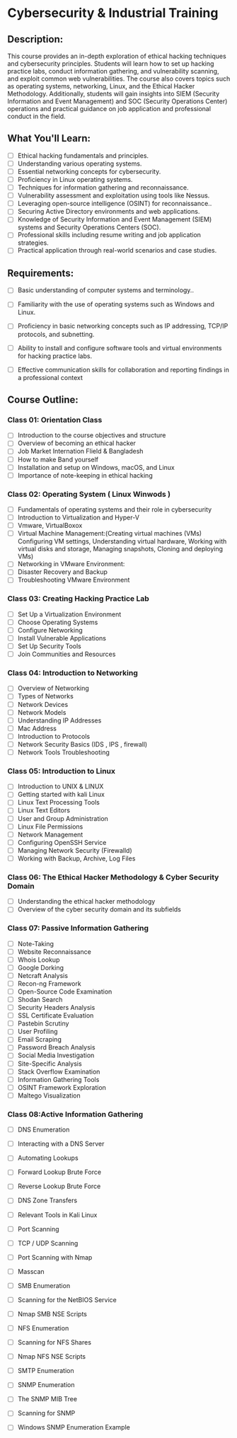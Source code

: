 # Cybersecurity & Industrial Training

## Description:
This course provides an in-depth exploration of ethical hacking techniques and cybersecurity principles. Students will learn how to set up hacking practice labs, conduct information gathering, and vulnerability scanning, and exploit common web vulnerabilities. The course also covers topics such as operating systems, networking, Linux, and the Ethical Hacker Methodology. Additionally, students will gain insights into SIEM (Security Information and Event Management) and SOC (Security Operations Center) operations and practical guidance on job application and professional conduct in the field.

## What You'll Learn:
- [ ] Ethical hacking fundamentals and principles.
- [ ] Understanding various operating systems.
- [ ] Essential networking concepts for cybersecurity.
- [ ] Proficiency in Linux operating systems.
- [ ] Techniques for information gathering and reconnaissance.
- [ ] Vulnerability assessment and exploitation using tools like Nessus.
- [ ] Leveraging open-source intelligence (OSINT) for reconnaissance..
- [ ] Securing Active Directory environments and web applications.
- [ ] Knowledge of Security Information and Event Management (SIEM) systems and Security Operations Centers (SOC).
- [ ] Professional skills including resume writing and job application strategies.
- [ ] Practical application through real-world scenarios and case studies.

## Requirements:
- [ ] Basic understanding of computer systems and terminology..
- [ ] Familiarity with the use of operating systems such as Windows and Linux.
- [ ] Proficiency in basic networking concepts such as IP addressing, TCP/IP protocols, and subnetting.
- [ ] Ability to install and configure software tools and virtual environments for hacking practice labs.
- [ ] Effective communication skills for collaboration and reporting findings in a professional context
  
  
  

## Course Outline:

### Class 01: Orientation Class
- [ ] Introduction to the course objectives and structure
- [ ] Overview of becoming an ethical hacker
- [ ] Job Market Internation Flield & Bangladesh
- [ ] How to make Band yourself 
- [ ] Installation and setup on Windows, macOS, and Linux
- [ ] Importance of note-keeping in ethical hacking

### Class 02: Operating System ( Linux Winwods )
- [ ] Fundamentals of operating systems and their role in cybersecurity
- [ ] Introduction to Virtualization and Hyper-V
- [ ] Vmware, VirtualBoxox
- [ ] Virtual Machine Management:(Creating virtual machines (VMs)
Configuring VM settings,
Understanding virtual hardware,
Working with virtual disks and storage,
Managing snapshots,
Cloning and deploying VMs)
- [ ] Networking in VMware Environment: 
- [ ] Disaster Recovery and Backup
- [ ] Troubleshooting VMware Environment

### Class 03: Creating Hacking Practice Lab

- [ ] Set Up a Virtualization Environment
- [ ] Choose Operating Systems
- [ ] Configure Networking
- [ ] Install Vulnerable Applications
- [ ] Set Up Security Tools
- [ ] Join Communities and Resources

### Class 04: Introduction to Networking
- [ ] Overview of Networking
- [ ] Types of Networks
- [ ] Network Devices
- [ ] Network Models
- [ ] Understanding IP Addresses
- [ ] Mac Address
- [ ] Introduction to Protocols
- [ ] Network Security Basics (IDS , IPS , firewall)
- [ ] Network Tools Troubleshooting

### Class 05: Introduction to Linux

- [ ] Introduction to UNIX & LINUX
- [ ] Getting started with kali Linux
- [ ] Linux Text Processing Tools
- [ ] Linux Text Editors
- [ ] User and Group Administration
- [ ] Linux File Permissions
- [ ] Network Management
- [ ] Configuring OpenSSH Service
- [ ] Managing Network Security (Firewalld)
- [ ] Working with Backup, Archive, Log Files

###  Class 06: The Ethical Hacker Methodology & Cyber Security Domain
- [ ] Understanding the ethical hacker methodology
- [ ] Overview of the cyber security domain and its subfields

###  Class 07: Passive Information Gathering
- [ ] Note-Taking
- [ ] Website Reconnaissance
- [ ] Whois Lookup
- [ ] Google Dorking
- [ ] Netcraft Analysis
- [ ] Recon-ng Framework
- [ ] Open-Source Code Examination
- [ ] Shodan Search
- [ ] Security Headers Analysis
- [ ] SSL Certificate Evaluation
- [ ] Pastebin Scrutiny
- [ ] User Profiling
- [ ] Email Scraping
- [ ] Password Breach Analysis
- [ ] Social Media Investigation
- [ ] Site-Specific Analysis
- [ ] Stack Overflow Examination
- [ ] Information Gathering Tools
- [ ] OSINT Framework Exploration
- [ ] Maltego Visualization

###  Class 08:Active Information Gathering
- [ ] DNS Enumeration
- [ ] Interacting with a DNS Server
- [ ] Automating Lookups
- [ ] Forward Lookup Brute Force
- [ ] Reverse Lookup Brute Force
- [ ] DNS Zone Transfers
- [ ] Relevant Tools in Kali Linux
- [ ] Port Scanning
- [ ] TCP / UDP Scanning
- [ ] Port Scanning with Nmap
- [ ] Masscan
- [ ] SMB Enumeration
- [ ] Scanning for the NetBIOS Service
- [ ] Nmap SMB NSE Scripts
- [ ] NFS Enumeration
- [ ] Scanning for NFS Shares
- [ ] Nmap NFS NSE Scripts
- [ ] SMTP Enumeration
- [ ] SNMP Enumeration
- [ ] The SNMP MIB Tree
- [ ] Scanning for SNMP
- [ ] Windows SNMP Enumeration Example

